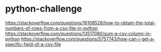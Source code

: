 # python-challenge
https://stackoverflow.com/questions/16108526/how-to-obtain-the-total-numbers-of-rows-from-a-csv-file-in-python
https://stackoverflow.com/questions/13517080/sum-a-csv-column-in-python
https://stackoverflow.com/questions/5757743/how-can-i-get-a-specific-field-of-a-csv-file
